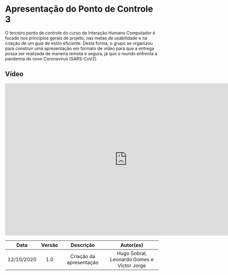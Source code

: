 # Apresentação do Ponto de Controle 3

O terceiro ponto de controle do curso de Interação Humano Computador é focado nos princípios gerais de projeto, nas metas de usabilidade e na criação de um guia de estilo eficiente. Desta forma, o grupo se organizou para construir uma apresentação em formato de vídeo para que a entrega possa ser realizada de maneira remota e segura, já que o mundo enfrenta a pandemia do novo Coronavírus (SARS-CoV2).

## Vídeo

<iframe width="800" height="500" src="https://www.youtube-nocookie.com/embed/epDtAfoqWr0" frameborder="0" allow="accelerometer; autoplay; clipboard-write; encrypted-media; gyroscope; picture-in-picture" allowfullscreen></iframe>

|    Data    | Versão |        Descrição        |                 Autor(es)                  |
| :--------: | :----: | :---------------------: | :----------------------------------------: |
| 12/10/2020 |  1.0   | Criação da apresentação | Hugo Sobral, Leonardo Gomes e Victor Jorge |
